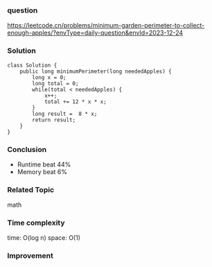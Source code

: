 ### question
https://leetcode.cn/problems/minimum-garden-perimeter-to-collect-enough-apples/?envType=daily-question&envId=2023-12-24

### Solution
```
class Solution {
    public long minimumPerimeter(long neededApples) {
        long x = 0;
        long total = 0;
        while(total < neededApples) {
            x++;
            total += 12 * x * x;
        }
        long result =  8 * x;
        return result;
    }
}
```
### Conclusion
- Runtime beat 44%
- Memory beat 6%

### Related Topic
math

### Time complexity
time: O(log n)
space: O(1)

### Improvement